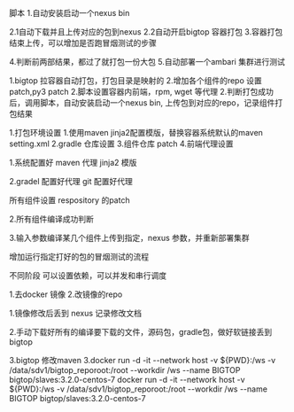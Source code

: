 脚本
1.自动安装启动一个nexus bin

2.1自动下载并且上传对应的包到nexus
2.2自动开启bigtop 容器打包
3.容器打包结束上传，可以增加是否跑冒烟测试的步骤

4.判断前两部结果，都过了就打包一份大包
5.自动部署一个ambari 集群进行测试


1.bigtop 拉容器自动打包，打包目录是映射的
2.增加各个组件的repo 设置patch,py3 patch
2.脚本设置容器内前端，rpm, wget 等代理
2.判断打包成功后，调用脚本，自动安装启动一个nexus bin, 上传包到对应的repo，记录组件打包结果

1.打包环境设置
1.使用maven jinja2配置模版，替换容器系统默认的maven setting.xml
2.gradle 仓库设置 
3.组件仓库 patch
4.前端代理设置



1.系统配置好 maven 代理
jinja2 模版

2.gradel 配置好代理 git 配置好代理

所有组件设置 respository 的patch

2.所有组件编译成功判断

3.输入参数编译某几个组件上传到指定，nexus 参数，并重新部署集群

增加运行指定打好的包的冒烟测试的流程

不同阶段 可以设置依赖，可以并发和串行调度

1.去docker 镜像
2.改镜像的repo



1.镜像修改后丢到 nexus
记录修改文档

2.手动下载好所有的编译要下载的文件，源码包，gradle包，做好软链接丢到bigtop

3.bigtop 修改maven
3.docker run -d -it --network host -v ${PWD}:/ws -v /data/sdv1/bigtop_reporoot:/root --workdir /ws --name BIGTOP bigtop/slaves:3.2.0-centos-7
docker run -d -it --network host -v ${PWD}:/ws -v /data/sdv1/bigtop_reporoot:/root --workdir /ws --name BIGTOP bigtop/slaves:3.2.0-centos-7